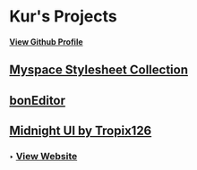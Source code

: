 # Kur's Projects
#### [View Github Profile](https://github.com/fluffapparition)

## [Myspace Stylesheet Collection](https://fluffapparition.github.io/kurs-myspace-themes/)

## [bonEditor](https://fluffapparition.github.io/bonEditor/)

## [Midnight UI by Tropix126](https://fluffapparition.github.io/midnight)
### ‣ [View Website](https://tropix126.github.io/BetterDiscordStuff/midnight/)


